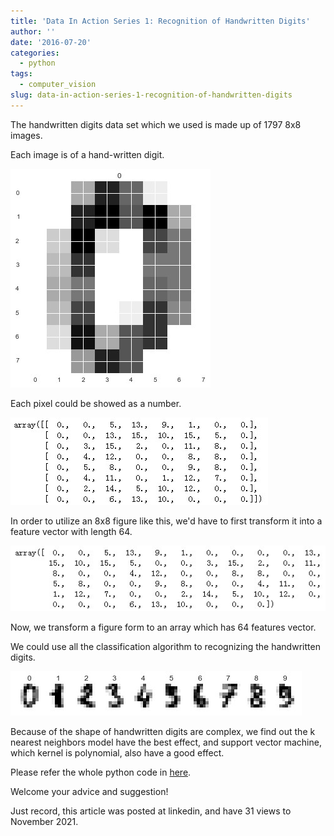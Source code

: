 ```yaml
---
title: 'Data In Action Series 1: Recognition of Handwritten Digits'
author: ''
date: '2016-07-20'
categories:
  - python
tags:
  - computer_vision
slug: data-in-action-series-1-recognition-of-handwritten-digits
---
```


The handwritten digits data set which we used is made up of 1797 8x8 images. 

Each image is of a hand-written digit. 

![](images/2016-07-20-data-in-action-series-1-recognition-of-handwritten-digits-1.jpg)

Each pixel could be showed as a number.

![](images/2016-07-20-data-in-action-series-1-recognition-of-handwritten-digits-2.jpg)

In order to utilize an 8x8 figure like this, we'd have to first transform it into a feature vector with length 64.

![](images/2016-07-20-data-in-action-series-1-recognition-of-handwritten-digits-3.jpg)

Now, we transform a figure form to an array which has 64 features vector.

We could use all the classification algorithm to recognizing the handwritten digits.

![](images/2016-07-20-data-in-action-series-1-recognition-of-handwritten-digits-4.jpg)

Because of the shape of handwritten digits are complex, we find out the k nearest neighbors model have the best effect, and support vector machine, which kernel is polynomial, also have a good effect.

Please refer the whole python code in [here](https://nbviewer.org/github/yishi/Data-In-Action-Series-in-Python/blob/master/data_in_action_series_1.ipynb).

Welcome your advice and suggestion!

Just record, this article was posted at linkedin, and have 31 views to November 2021.
